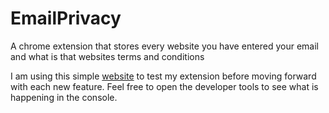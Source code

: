 # EmailPrivacy
A chrome extension that stores every website you have entered your email and what is that websites terms and conditions

I am using this simple [website](https://testingwebsite1.glitch.me/) to test my extension before moving forward with each new feature.
Feel free to open the developer tools to see what is happening in the console.
